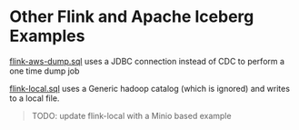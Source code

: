 # Other Flink and Apache Iceberg Examples


[flink-aws-dump.sql](flink-aws-dump.sql) uses a JDBC connection instead of CDC to perform a one time dump job

[flink-local.sql](flink-aws-dump.sql) uses a Generic hadoop catalog (which is ignored) and writes to a local file.

> TODO: update flink-local with a Minio based example


